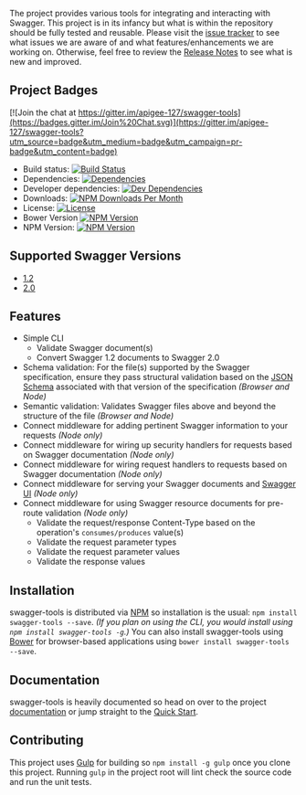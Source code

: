 The project provides various tools for integrating and interacting with Swagger.  This project is in its infancy but
what is within the repository should be fully tested and reusable.  Please visit the [issue tracker][project-issues] to
see what issues we are aware of and what features/enhancements we are working on.  Otherwise, feel free to review the
[Release Notes][release-notes] to see what is new and improved.

## Project Badges

[![Join the chat at https://gitter.im/apigee-127/swagger-tools](https://badges.gitter.im/Join%20Chat.svg)](https://gitter.im/apigee-127/swagger-tools?utm_source=badge&utm_medium=badge&utm_campaign=pr-badge&utm_content=badge)

* Build status: [![Build Status](https://travis-ci.org/apigee-127/swagger-tools.svg)](https://travis-ci.org/apigee-127/swagger-tools)
* Dependencies: [![Dependencies](https://david-dm.org/apigee-127/swagger-tools.svg)](https://david-dm.org/apigee-127/swagger-tools)
* Developer dependencies: [![Dev Dependencies](https://david-dm.org/apigee-127/swagger-tools/dev-status.svg)](https://david-dm.org/apigee-127/swagger-tools#info=devDependencies&view=table)
* Downloads: [![NPM Downloads Per Month](http://img.shields.io/npm/dm/swagger-tools.svg?style=flat)](https://www.npmjs.org/package/swagger-tools)
* License: [![License](http://img.shields.io/npm/l/swagger-tools.svg?style=flat)](https://github.com/apigee-127/swagger-tools/blob/master/LICENSE)
* Bower Version [![NPM Version](https://img.shields.io/bower/v/swagger-tools.svg?style=flat)](http://bower.io/search/?q=swagger-tools)
* NPM Version: [![NPM Version](http://img.shields.io/npm/v/swagger-tools.svg?style=flat)](https://www.npmjs.org/package/swagger-tools)

## Supported Swagger Versions

* [1.2][swagger-docs-v1_2]
* [2.0][swagger-docs-v2_0]

## Features

* Simple CLI
    * Validate Swagger document(s)
    * Convert Swagger 1.2 documents to Swagger 2.0
* Schema validation: For the file(s) supported by the Swagger specification, ensure they pass structural validation
based on the [JSON Schema][json-schema] associated with that version of the specification _(Browser and Node)_
* Semantic validation: Validates Swagger files above and beyond the structure of the file _(Browser and Node)_
* Connect middleware for adding pertinent Swagger information to your requests _(Node only)_
* Connect middleware for wiring up security handlers for requests based on Swagger documentation _(Node only)_
* Connect middleware for wiring request handlers to requests based on Swagger documentation _(Node only)_
* Connect middleware for serving your Swagger documents and [Swagger UI][swagger-ui] _(Node only)_
* Connect middleware for using Swagger resource documents for pre-route validation _(Node only)_
    * Validate the request/response Content-Type based on the operation's `consumes/produces` value(s)
    * Validate the request parameter types
    * Validate the request parameter values
    * Validate the response values

## Installation

swagger-tools is distributed via [NPM][npm] so installation is the usual: `npm install swagger-tools --save`.  _(If you
plan on using the CLI, you would install using `npm install swagger-tools -g`.)_  You can also install swagger-tools
using [Bower][bower] for browser-based applications using `bower install swagger-tools --save`.

## Documentation

swagger-tools is heavily documented so head on over to the project  [documentation][documentation] or jump straight to
the [Quick Start][quick-start].

## Contributing

This project uses [Gulp][gulp] for building so `npm install -g gulp` once you clone this project.  Running `gulp` in the
project root will lint check the source code and run the unit tests.

[bower]: http://bower.io/
[documentation]: https://github.com/apigee-127/swagger-tools/blob/master/docs/README.md
[gulp]: http://gulpjs.com/
[json-schema]: http://json-schema.org/
[npm]: https://www.npmjs.org/
[project-issues]: https://github.com/apigee/swagger-tools/issues
[quick-start]: https://github.com/apigee-127/swagger-tools/blob/master/docs/QuickStart.md
[release-notes]: https://github.com/apigee-127/swagger-tools/blob/master/RELEASE_NOTES.md
[swagger]: http://swagger.io/
[swagger-docs-v1_2]: https://github.com/swagger-api/swagger-spec/blob/master/versions/1.2.md
[swagger-docs-v2_0]: https://github.com/swagger-api/swagger-spec/blob/master/versions/2.0.md
[swagger-ui]: https://github.com/swagger-api/swagger-ui
